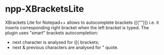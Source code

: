 # npp-XBracketsLite

XBrackets Lite for Notepad++ allows to autocomplete brackets ([{""}]) i.e. it inserts corresponding right bracket when the left bracket is typed.
The plugin uses "smart" brackets autocompletion:
- next character is analysed for ([{ brackets;
- next & previous characters are analysed for " quote.
